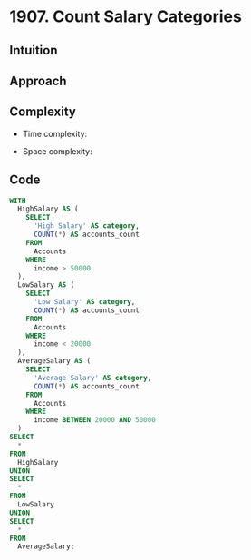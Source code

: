 # 1907. Count Salary Categories

## Intuition

## Approach
<!-- Describe your approach to solving the problem. -->

## Complexity

- Time complexity:
<!-- Add your time complexity here, e.g. $$O(n)$$ -->

- Space complexity:
<!-- Add your space complexity here, e.g. $$O(n)$$ -->

## Code

```sql
WITH
  HighSalary AS (
    SELECT
      'High Salary' AS category,
      COUNT(*) AS accounts_count
    FROM
      Accounts
    WHERE
      income > 50000
  ),
  LowSalary AS (
    SELECT
      'Low Salary' AS category,
      COUNT(*) AS accounts_count
    FROM
      Accounts
    WHERE
      income < 20000
  ),
  AverageSalary AS (
    SELECT
      'Average Salary' AS category,
      COUNT(*) AS accounts_count
    FROM
      Accounts
    WHERE
      income BETWEEN 20000 AND 50000
  )
SELECT
  *
FROM
  HighSalary
UNION
SELECT
  *
FROM
  LowSalary
UNION
SELECT
  *
FROM
  AverageSalary;
```
